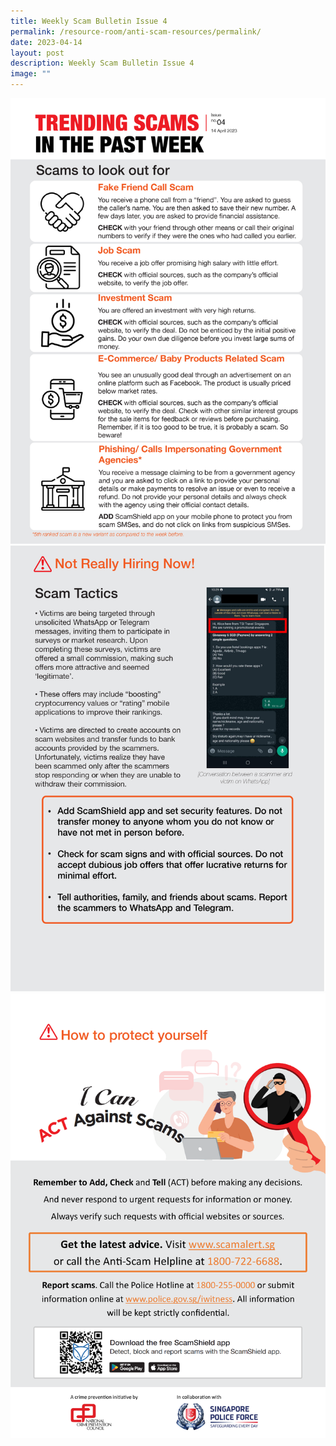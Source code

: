 ```yaml
---
title: Weekly Scam Bulletin Issue 4
permalink: /resource-room/anti-scam-resources/permalink/
date: 2023-04-14
layout: post
description: Weekly Scam Bulletin Issue 4
image: ""
---
```

![Weekly Bulletin Issue 4 - Scams to look out for](/images/SPEO%20Weekly%20Bulletin/wsb-04-01.jpg)
![Weekly Bulletin Issue 4 - Scam Tactics](/images/SPEO%20Weekly%20Bulletin/wsb-04-02.jpg)
![Weekly Bulletin Issue 4 - How to protect yourself](/images/SPEO%20Weekly%20Bulletin/weekly%20scams%20bulletin%20issue%2011%20(finalised%20copy)_003.png)